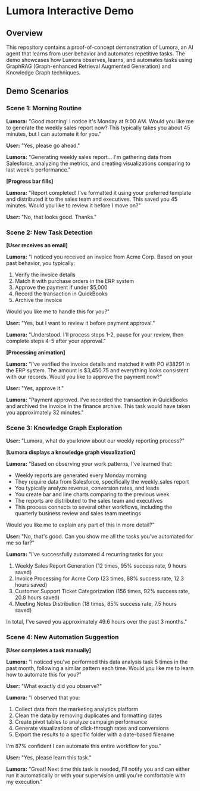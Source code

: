 # Lumora Interactive Demo

## Overview

This repository contains a proof-of-concept demonstration of Lumora, an AI agent that learns from user behavior and automates repetitive tasks. The demo showcases how Lumora observes, learns, and automates tasks using GraphRAG (Graph-enhanced Retrieval Augmented Generation) and Knowledge Graph techniques.

## Demo Scenarios

### Scene 1: Morning Routine

**Lumora:** "Good morning! I notice it's Monday at 9:00 AM. Would you like me to generate the weekly sales report now? This typically takes you about 45 minutes, but I can automate it for you."

**User:** "Yes, please go ahead."

**Lumora:** "Generating weekly sales report... I'm gathering data from Salesforce, analyzing the metrics, and creating visualizations comparing to last week's performance."

**[Progress bar fills]**

**Lumora:** "Report completed! I've formatted it using your preferred template and distributed it to the sales team and executives. This saved you 45 minutes. Would you like to review it before I move on?"

**User:** "No, that looks good. Thanks."

### Scene 2: New Task Detection

**[User receives an email]**

**Lumora:** "I noticed you received an invoice from Acme Corp. Based on your past behavior, you typically:
1. Verify the invoice details
2. Match it with purchase orders in the ERP system
3. Approve the payment if under $5,000
4. Record the transaction in QuickBooks
5. Archive the invoice

Would you like me to handle this for you?"

**User:** "Yes, but I want to review it before payment approval."

**Lumora:** "Understood. I'll process steps 1-2, pause for your review, then complete steps 4-5 after your approval."

**[Processing animation]**

**Lumora:** "I've verified the invoice details and matched it with PO #38291 in the ERP system. The amount is $3,450.75 and everything looks consistent with our records. Would you like to approve the payment now?"

**User:** "Yes, approve it."

**Lumora:** "Payment approved. I've recorded the transaction in QuickBooks and archived the invoice in the finance archive. This task would have taken you approximately 32 minutes."

### Scene 3: Knowledge Graph Exploration

**User:** "Lumora, what do you know about our weekly reporting process?"

**[Lumora displays a knowledge graph visualization]**

**Lumora:** "Based on observing your work patterns, I've learned that:
- Weekly reports are generated every Monday morning
- They require data from Salesforce, specifically the weekly_sales report
- You typically analyze revenue, conversion rates, and leads
- You create bar and line charts comparing to the previous week
- The reports are distributed to the sales team and executives
- This process connects to several other workflows, including the quarterly business review and sales team meetings

Would you like me to explain any part of this in more detail?"

**User:** "No, that's good. Can you show me all the tasks you've automated for me so far?"

**Lumora:** "I've successfully automated 4 recurring tasks for you:
1. Weekly Sales Report Generation (12 times, 95% success rate, 9 hours saved)
2. Invoice Processing for Acme Corp (23 times, 88% success rate, 12.3 hours saved)
3. Customer Support Ticket Categorization (156 times, 92% success rate, 20.8 hours saved)
4. Meeting Notes Distribution (18 times, 85% success rate, 7.5 hours saved)

In total, I've saved you approximately 49.6 hours over the past 3 months."

### Scene 4: New Automation Suggestion

**[User completes a task manually]**

**Lumora:** "I noticed you've performed this data analysis task 5 times in the past month, following a similar pattern each time. Would you like me to learn how to automate this for you?"

**User:** "What exactly did you observe?"

**Lumora:** "I observed that you:
1. Collect data from the marketing analytics platform
2. Clean the data by removing duplicates and formatting dates
3. Create pivot tables to analyze campaign performance
4. Generate visualizations of click-through rates and conversions
5. Export the results to a specific folder with a date-based filename

I'm 87% confident I can automate this entire workflow for you."

**User:** "Yes, please learn this task."

**Lumora:** "Great! Next time this task is needed, I'll notify you and can either run it automatically or with your supervision until you're comfortable with my execution."

<!-- ## Technical Implementation

This demo is powered by:
- **LangChain**: For orchestration and context management
- **LangGraph**: For agent workflow management
- **Neo4j**: For knowledge graph storage
- **Milvus**: For vector embeddings and semantic search
- **GraphRAG**: For enhanced retrieval combining vector search and graph traversal

## Key Capabilities Demonstrated

1. **Learning from User Behavior**: Lumora observes and learns from repetitive tasks
2. **Knowledge Graph Construction**: Automatic creation without manual intervention
3. **Task Automation**: Identification and automation of repetitive tasks
4. **Adaptive Learning**: Evolving knowledge representation as new information arrives
5. **User Collaboration**: Maintaining appropriate human oversight where needed -->